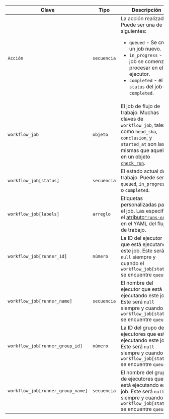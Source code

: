 | Clave                             | Tipo        | Descripción                                                                                                                                                                             |
| --------------------------------- | ----------- | --------------------------------------------------------------------------------------------------------------------------------------------------------------------------------------- |
| `Acción`                          | `secuencia` | La acción realizada. Puede ser una de las siguientes: <ul><li> `queued` - Se creó un job nuevo.</li><li> `in_progress` - El job se comenzó a procesar en el ejecutor.</li><li> `completed` - el `status` del job es `completed`.</li></ul>                                                                                                          |
| `workflow_job`                    | `objeto`    | El job de flujo de trabajo. Muchas claves de `workflow_job`, tales como `head_sha`, `conclusion`, y `started_at` son las mismas que aquellas en un objeto [`check_run`](#check_run).    |
| `workflow_job[status]`            | `secuencia` | El estado actual del trabajo. Puede ser `queued`, `in_progress`, o `completed`.                                                                                                         |
| `workflow_job[labels]`            | `arreglo`   | Etiquetas personalizadas para el job. Las especifica el [atributo`"runs-on"`](/actions/reference/workflow-syntax-for-github-actions#jobsjob_idruns-on) en el YAML del flujo de trabajo. |
| `workflow_job[runner_id]`         | `número`    | La ID del ejecutor que está ejecutando este job. Este será `null` siempre y cuando el `workflow_job[status]` se encuentre `queued`.                                                     |
| `workflow_job[runner_name]`       | `secuencia` | El nombre del ejecutor que está ejecutando este job. Este será `null` siempre y cuando el `workflow_job[status]` se encuentre `queued`.                                                 |
| `workflow_job[runner_group_id]`   | `número`    | La ID del grupo de ejecutores que está ejecutando este job. Este será `null` siempre y cuando el `workflow_job[status]` se encuentre `queued`.                                          |
| `workflow_job[runner_group_name]` | `secuencia` | El nombre del grupo de ejecutores que está ejecutando este job. Este será `null` siempre y cuando el `workflow_job[status]` se encuentre `queued`.                                      |
